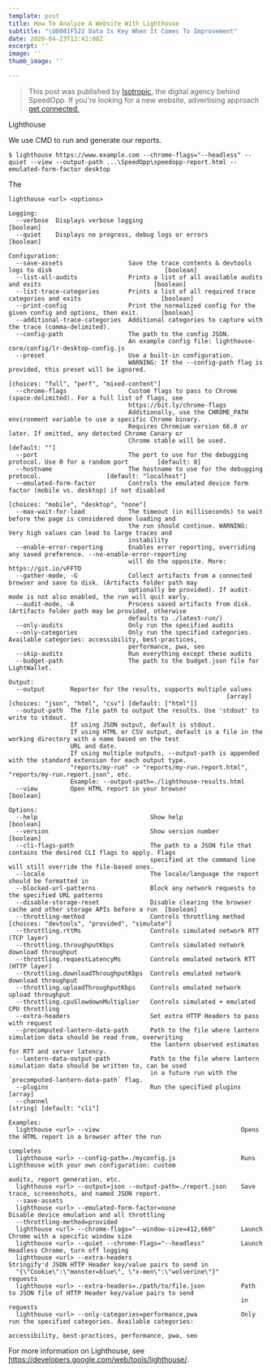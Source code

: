 ```yaml
---
template: post
title: How To Analyze A Website With Lighthouse
subtitle: "\U0001F522 Data Is Key When It Comes To Improvement"
date: 2020-04-23T12:42:00Z
excerpt: ''
image: ''
thumb_image: ''

---
```

> This post was published by [Isotropic](https://isotropic.co), the digital agency behind SpeedOpp. If you're looking for a new website, advertising approach [get connected.](isotropic.co/contact)

Lighthouse

We use CMD to run and generate our reports.

    $ lighthouse https://www.example.com --chrome-flags="--headless" --quiet --view --output-path ...\SpeedOpp\speedopp-report.html --emulated-form-factor desktop

The

    lighthouse <url> <options>
    
    Logging:
      --verbose  Displays verbose logging                                                                          [boolean]
      --quiet    Displays no progress, debug logs or errors                                                        [boolean]
    
    Configuration:
      --save-assets                  Save the trace contents & devtools logs to disk                               [boolean]
      --list-all-audits              Prints a list of all available audits and exits                               [boolean]
      --list-trace-categories        Prints a list of all required trace categories and exits                      [boolean]
      --print-config                 Print the normalized config for the given config and options, then exit.      [boolean]
      --additional-trace-categories  Additional categories to capture with the trace (comma-delimited).
      --config-path                  The path to the config JSON.
                                     An example config file: lighthouse-core/config/lr-desktop-config.js
      --preset                       Use a built-in configuration.
                                     WARNING: If the --config-path flag is provided, this preset will be ignored.
                                                                                  [choices: "full", "perf", "mixed-content"]
      --chrome-flags                 Custom flags to pass to Chrome (space-delimited). For a full list of flags, see
                                     https://bit.ly/chrome-flags
                                     Additionally, use the CHROME_PATH environment variable to use a specific Chrome binary.
                                     Requires Chromium version 66.0 or later. If omitted, any detected Chrome Canary or
                                     Chrome stable will be used.                                               [default: ""]
      --port                         The port to use for the debugging protocol. Use 0 for a random port        [default: 0]
      --hostname                     The hostname to use for the debugging protocol.                  [default: "localhost"]
      --emulated-form-factor         Controls the emulated device form factor (mobile vs. desktop) if not disabled
                                                                                      [choices: "mobile", "desktop", "none"]
      --max-wait-for-load            The timeout (in milliseconds) to wait before the page is considered done loading and
                                     the run should continue. WARNING: Very high values can lead to large traces and
                                     instability
      --enable-error-reporting       Enables error reporting, overriding any saved preference. --no-enable-error-reporting
                                     will do the opposite. More: https://git.io/vFFTO
      --gather-mode, -G              Collect artifacts from a connected browser and save to disk. (Artifacts folder path may
                                     optionally be provided). If audit-mode is not also enabled, the run will quit early.
      --audit-mode, -A               Process saved artifacts from disk. (Artifacts folder path may be provided, otherwise
                                     defaults to ./latest-run/)
      --only-audits                  Only run the specified audits
      --only-categories              Only run the specified categories. Available categories: accessibility, best-practices,
                                     performance, pwa, seo
      --skip-audits                  Run everything except these audits
      --budget-path                  The path to the budget.json file for LightWallet.
    
    Output:
      --output       Reporter for the results, supports multiple values
                                                                [array] [choices: "json", "html", "csv"] [default: ["html"]]
      --output-path  The file path to output the results. Use 'stdout' to write to stdout.
                     If using JSON output, default is stdout.
                     If using HTML or CSV output, default is a file in the working directory with a name based on the test
                     URL and date.
                     If using multiple outputs, --output-path is appended with the standard extension for each output type.
                     "reports/my-run" -> "reports/my-run.report.html", "reports/my-run.report.json", etc.
                     Example: --output-path=./lighthouse-results.html
      --view         Open HTML report in your browser                                                              [boolean]
    
    Options:
      --help                               Show help                                                               [boolean]
      --version                            Show version number                                                     [boolean]
      --cli-flags-path                     The path to a JSON file that contains the desired CLI flags to apply. Flags
                                           specified at the command line will still override the file-based ones.
      --locale                             The locale/language the report should be formatted in
      --blocked-url-patterns               Block any network requests to the specified URL patterns
      --disable-storage-reset              Disable clearing the browser cache and other storage APIs before a run  [boolean]
      --throttling-method                  Controls throttling method          [choices: "devtools", "provided", "simulate"]
      --throttling.rttMs                   Controls simulated network RTT (TCP layer)
      --throttling.throughputKbps          Controls simulated network download throughput
      --throttling.requestLatencyMs        Controls emulated network RTT (HTTP layer)
      --throttling.downloadThroughputKbps  Controls emulated network download throughput
      --throttling.uploadThroughputKbps    Controls emulated network upload throughput
      --throttling.cpuSlowdownMultiplier   Controls simulated + emulated CPU throttling
      --extra-headers                      Set extra HTTP Headers to pass with request
      --precomputed-lantern-data-path      Path to the file where lantern simulation data should be read from, overwriting
                                           the lantern observed estimates for RTT and server latency.
      --lantern-data-output-path           Path to the file where lantern simulation data should be written to, can be used
                                           in a future run with the `precomputed-lantern-data-path` flag.
      --plugins                            Run the specified plugins                                                 [array]
      --channel                                                                                    [string] [default: "cli"]
    
    Examples:
      lighthouse <url> --view                                       Opens the HTML report in a browser after the run
                                                                    completes
      lighthouse <url> --config-path=./myconfig.js                  Runs Lighthouse with your own configuration: custom
                                                                    audits, report generation, etc.
      lighthouse <url> --output=json --output-path=./report.json    Save trace, screenshots, and named JSON report.
      --save-assets
      lighthouse <url> --emulated-form-factor=none                  Disable device emulation and all throttling
      --throttling-method=provided
      lighthouse <url> --chrome-flags="--window-size=412,660"       Launch Chrome with a specific window size
      lighthouse <url> --quiet --chrome-flags="--headless"          Launch Headless Chrome, turn off logging
      lighthouse <url> --extra-headers                              Stringify'd JSON HTTP Header key/value pairs to send in
      "{\"Cookie\":\"monster=blue\", \"x-men\":\"wolverine\"}"      requests
      lighthouse <url> --extra-headers=./path/to/file.json          Path to JSON file of HTTP Header key/value pairs to send
                                                                    in requests
      lighthouse <url> --only-categories=performance,pwa            Only run the specified categories. Available categories:
                                                                    accessibility, best-practices, performance, pwa, seo

For more information on Lighthouse, see https://developers.google.com/web/tools/lighthouse/.